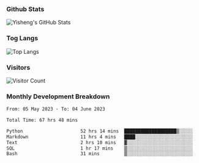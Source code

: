### Github Stats
![Yisheng's GitHub Stats](https://github-readme-stats-9qabuvhk1-gongyisheng.vercel.app/api?username=gongyisheng&count_private=true&show_icons=true)
### Tog Langs
![Top Langs](https://github-readme-stats-9qabuvhk1-gongyisheng.vercel.app/api/top-langs/?username=gongyisheng&layout=compact)
### Visitors
![Visitor Count](https://profile-counter.glitch.me/gongyisheng/count.svg)
### Monthly Development Breakdown
<!--START_SECTION:waka-->

```txt
From: 05 May 2023 - To: 04 June 2023

Total Time: 67 hrs 48 mins

Python                     52 hrs 14 mins  ███████████████████▒░░░░░   77.06 %
Markdown                   11 hrs 4 mins   ████░░░░░░░░░░░░░░░░░░░░░   16.33 %
Text                       2 hrs 10 mins   ▓░░░░░░░░░░░░░░░░░░░░░░░░   03.22 %
SQL                        1 hr 17 mins    ▒░░░░░░░░░░░░░░░░░░░░░░░░   01.90 %
Bash                       31 mins         ▒░░░░░░░░░░░░░░░░░░░░░░░░   00.76 %
```

<!--END_SECTION:waka-->
